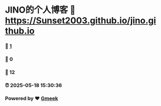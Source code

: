 # JINO的个人博客 :link: https://Sunset2003.github.io/jino.github.io 
### :page_facing_up: [1](https://Sunset2003.github.io/jino.github.io/tag.html) 
### :speech_balloon: 0 
### :hibiscus: 12 
### :alarm_clock: 2025-05-18 15:30:36 
### Powered by :heart: [Gmeek](https://github.com/Meekdai/Gmeek)
